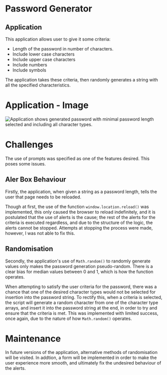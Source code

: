 # Password Generator

## Application

This application allows user to give it some criteria:

* Length of the password in number of characters.
* Include lower case characters
* Include upper case characters
* Include numbers
* Include symbols

The application takes these criteria, then randomly generates a string with all the specified characteristics.


# Application - Image


![Application shows generated password with minimal password length selected and including all character types.](../Assets/application-demo.png)


# Challenges


The use of prompts was specified as one of the features desired. This poses some issues. 

## Aler Box Behaviour

Firstly, the application, when given a string as a password length, tells the user that page needs to be reloaded. 

Though at first, the use of the function `window.location.reload()` was implemented, this only caused the browser to reload indefinitely, and it is postulated that the use of alerts is the cause; the rest of the alerts for the criteria is executed regardless, and due to the structure of the logic, the alerts cannot be stopped. Attempts at stopping the process were made, however, I was not able to fix this. 

## Randomisation

Secondly, the application's use of `Math.random()` to randomly generate values only makes the password generation pseudo-random. There is a clear bias for median values between 0 and 1, which is how the function operates. 

When attempting to satisfy the user criteria for the password, there was a chance that one of the desired character types would not be selected for insertion into the password string. To rectify this, when a criteria is selected, the script will generate a random character from one of the character type arrays, and insert it into the password string at the end, in order to try and ensure that the criteria is met. This was implemented with limited success, once again, due to the nature of how `Math.random()` operates.

# Maintenance

In future versions of the application, alternative methods of randomisation will be visited. In addtion, a form will be implemented in order to make the user experience more smooth, and ultimately fix the undesired behaviour of the alerts. 

